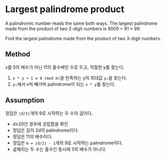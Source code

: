 # Largest palindrome product

A palindromic number reads the same both ways. The largest palindrome made from the product of two 2-digit numbers is 9009 = 91 × 99.

Find the largest palindrome made from the product of two 3-digit numbers.

## Method

x를 5의 배수가 아닌 11의 홀수배인 수로 두고, 적절한 y를 찾는다.

1. `x * y + 1 ≡ 0 (mod m)`을 만족하는 y의 최대값 `yₕ`을 찾는다.
2. `yₕ`에서 `m`씩 빼가며 palindrome이 되는 `x * y`를 찾는다.

## Assumption

정답은 `⌊d/2⌋`개의 9로 시작하는 두 수의 곱이다.

- d≤20인 경우에 성립함을 확인
- 정답은 길이 2d의 palindrome이다.
- 정답은 11의 배수이다.
- 정답은 `m = ⌊d/2⌋ - 1`개의 9로 시작하는 palindrome이다.
- 곱해지는 두 수는 홀수인 동시에 5의 배수가 아니다.

